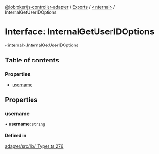 [@iobroker/js-controller-adapter](../README.md) / [Exports](../modules.md) / [\<internal\>](../modules/internal_.md) / InternalGetUserIDOptions

# Interface: InternalGetUserIDOptions

[\<internal\>](../modules/internal_.md).InternalGetUserIDOptions

## Table of contents

### Properties

- [username](internal_.InternalGetUserIDOptions.md#username)

## Properties

### username

• **username**: `string`

#### Defined in

[adapter/src/lib/_Types.ts:276](https://github.com/ioBroker/ioBroker.js-controller/blob/9b71d3242/packages/adapter/src/lib/_Types.ts#L276)

